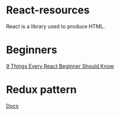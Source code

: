 # React-resources
React is a library used to produce HTML.

# Beginners

[9 Things Every React Beginner Should Know](https://camjackson.net/post/9-things-every-reactjs-beginner-should-know)


# Redux pattern

[Docs](http://rackt.org/redux/index.html)
